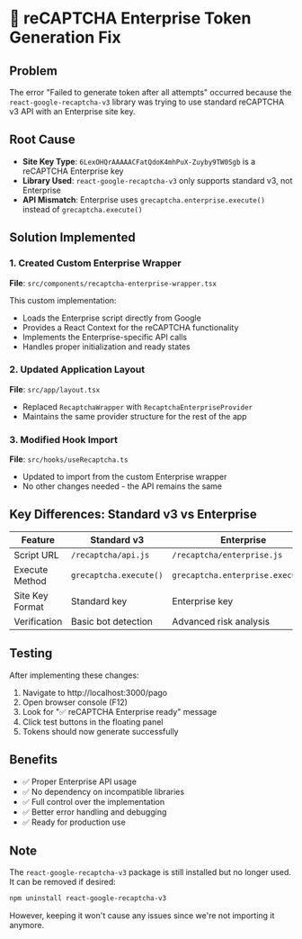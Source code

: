 # 🔧 reCAPTCHA Enterprise Token Generation Fix

## Problem
The error "Failed to generate token after all attempts" occurred because the `react-google-recaptcha-v3` library was trying to use standard reCAPTCHA v3 API with an Enterprise site key.

## Root Cause
- **Site Key Type**: `6LexOHQrAAAAACFatQdoK4mhPuX-Zuyby9TW0Sgb` is a reCAPTCHA Enterprise key
- **Library Used**: `react-google-recaptcha-v3` only supports standard v3, not Enterprise
- **API Mismatch**: Enterprise uses `grecaptcha.enterprise.execute()` instead of `grecaptcha.execute()`

## Solution Implemented

### 1. Created Custom Enterprise Wrapper
**File**: `src/components/recaptcha-enterprise-wrapper.tsx`

This custom implementation:
- Loads the Enterprise script directly from Google
- Provides a React Context for the reCAPTCHA functionality
- Implements the Enterprise-specific API calls
- Handles proper initialization and ready states

### 2. Updated Application Layout
**File**: `src/app/layout.tsx`
- Replaced `RecaptchaWrapper` with `RecaptchaEnterpriseProvider`
- Maintains the same provider structure for the rest of the app

### 3. Modified Hook Import
**File**: `src/hooks/useRecaptcha.ts`
- Updated to import from the custom Enterprise wrapper
- No other changes needed - the API remains the same

## Key Differences: Standard v3 vs Enterprise

| Feature | Standard v3 | Enterprise |
|---------|------------|------------|
| Script URL | `/recaptcha/api.js` | `/recaptcha/enterprise.js` |
| Execute Method | `grecaptcha.execute()` | `grecaptcha.enterprise.execute()` |
| Site Key Format | Standard key | Enterprise key |
| Verification | Basic bot detection | Advanced risk analysis |

## Testing
After implementing these changes:
1. Navigate to http://localhost:3000/pago
2. Open browser console (F12)
3. Look for "✅ reCAPTCHA Enterprise ready" message
4. Click test buttons in the floating panel
5. Tokens should now generate successfully

## Benefits
- ✅ Proper Enterprise API usage
- ✅ No dependency on incompatible libraries
- ✅ Full control over the implementation
- ✅ Better error handling and debugging
- ✅ Ready for production use

## Note
The `react-google-recaptcha-v3` package is still installed but no longer used. It can be removed if desired:
```bash
npm uninstall react-google-recaptcha-v3
```
However, keeping it won't cause any issues since we're not importing it anymore.